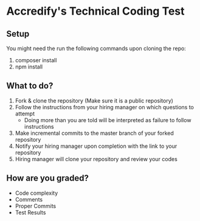 # Accredify's Technical Coding Test

## Setup
You might need the run the following commands upon cloning the repo:
1.  composer install
2.  npm install

## What to do?
1. Fork & clone the repository (Make sure it is a public repository)
2. Follow the instructions from your hiring manager on which questions to attempt
    - Doing more than you are told will be interpreted as failure to follow instructions
3. Make incremental commits to the master branch of your forked repository
4. Notify your hiring manager upon completion with the link to your repository
5. Hiring manager will clone your repository and review your codes

## How are you graded?
- Code complexity
- Comments
- Proper Commits
- Test Results
